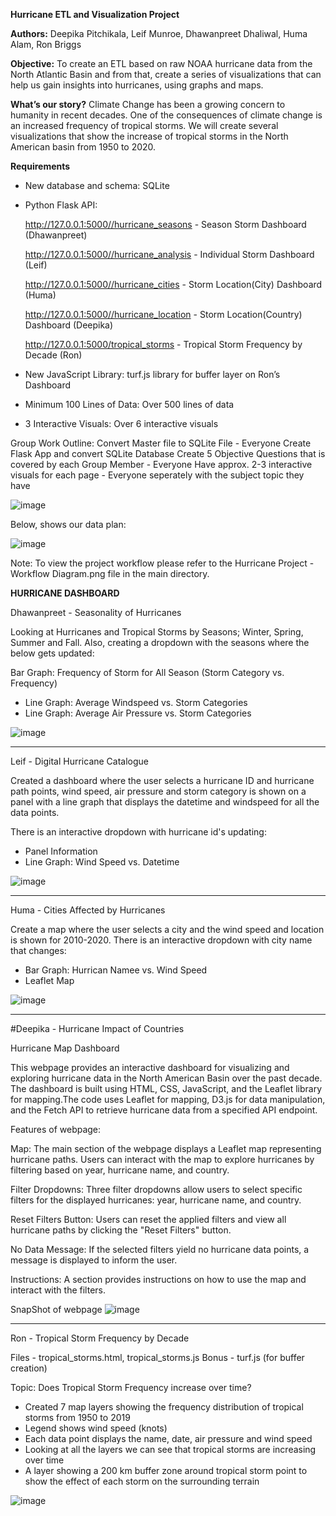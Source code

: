 **Hurricane ETL and Visualization Project**

**Authors:** Deepika Pitchikala, Leif Munroe, Dhawanpreet Dhaliwal, Huma Alam, Ron Briggs

**Objective:** To create an ETL based on raw NOAA hurricane data from the North Atlantic Basin and from that, create a series of visualizations that can help us gain insights into hurricanes, using graphs and maps.

**What’s our story?**
Climate Change has been a growing concern to humanity in recent decades.  One of the consequences of climate change is an increased frequency of tropical storms.  We will create several visualizations that show the increase of tropical storms in the North American basin from 1950 to 2020.

**Requirements**
- New database and schema: SQLite
- Python Flask API:

    http://127.0.0.1:5000//hurricane_seasons - Season Storm Dashboard (Dhawanpreet)
    
    http://127.0.0.1:5000//hurricane_analysis - Individual Storm Dashboard (Leif)
    
    http://127.0.0.1:5000//hurricane_cities - Storm Location(City) Dashboard (Huma)
    
    http://127.0.0.1:5000//hurricane_location - Storm Location(Country) Dashboard (Deepika)
    
    http://127.0.0.1:5000/tropical_storms - Tropical Storm Frequency by Decade (Ron)
 

- New JavaScript Library: turf.js library for buffer layer on Ron’s Dashboard
- Minimum 100 Lines of Data: Over 500 lines of data
- 3 Interactive Visuals: Over 6 interactive visuals

Group Work Outline:
Convert Master file to SQLite File - Everyone
Create Flask App and convert SQLite Database
Create 5 Objective Questions that is covered by each Group Member - Everyone
Have approx. 2-3 interactive visuals for each page - Everyone seperately with the subject topic they have 

![image](https://github.com/rkb81/Hurricane-Project-3/assets/130116747/7055c7b3-affc-4cab-9e40-09f06fc68cb0)



Below, shows our data plan:



![image](https://github.com/rkb81/Hurricane-Project-3/assets/130116747/bca4a8d3-69d9-4842-8396-26d6c7df4fbd)



Note: To view the project workflow please refer to the Hurricane Project - Workflow Diagram.png file in the main directory.

**HURRICANE DASHBOARD**

Dhawanpreet - Seasonality of Hurricanes

Looking at Hurricanes and Tropical Storms by Seasons; Winter, Spring, Summer and Fall. Also, creating a dropdown with the seasons where the below gets updated:

Bar Graph: Frequency of Storm for All Season (Storm Category vs. Frequency)
- Line Graph: Average Windspeed vs. Storm Categories
- Line Graph: Average Air Pressure vs. Storm Categories

![image](https://github.com/rkb81/Hurricane-Project-3/assets/130116747/a17f369f-2c25-4019-a691-6606dd0fe9f8)

-------------------------------------------------------------------------------

Leif - Digital Hurricane Catalogue


Created a dashboard where the user selects a hurricane ID and hurricane path points, wind speed, air pressure and storm category is shown on a panel with a line graph that displays the datetime and windspeed for all the data points. 

There is an interactive dropdown with hurricane id's updating:
- Panel Information
- Line Graph: Wind Speed vs. Datetime

![image](https://github.com/rkb81/Hurricane-Project-3/assets/130116747/8a820496-089f-4d60-b74d-352be25b5226)

-------------------------------------------------------------------------------

Huma - Cities Affected by Hurricanes

Create a map where the user selects a city and the wind speed and location is shown for 2010-2020. There is an interactive dropdown with city name that changes:

- Bar Graph: Hurrican Namee vs. Wind Speed
- Leaflet Map

![image](https://github.com/rkb81/Hurricane-Project-3/assets/130116747/ecd8c24d-cbec-486f-85e9-3b16c6c22b1f)



-------------------------------------------------------------------------------
#Deepika - Hurricane Impact of Countries

Hurricane Map Dashboard

This webpage provides an interactive dashboard for visualizing and exploring hurricane data in the North American Basin over the past decade. The dashboard is built using HTML, CSS, JavaScript, and the Leaflet library for mapping.The code uses Leaflet for mapping, D3.js for data manipulation, and the Fetch API to retrieve hurricane data from a specified API endpoint.

Features of webpage:

Map: The main section of the webpage displays a Leaflet map representing hurricane paths. Users can interact with the map to explore hurricanes by filtering based on year, hurricane name, and country.

Filter Dropdowns: Three filter dropdowns allow users to select specific filters for the displayed hurricanes: year, hurricane name, and country.

Reset Filters Button: Users can reset the applied filters and view all hurricane paths by clicking the "Reset Filters" button.

No Data Message: If the selected filters yield no hurricane data points, a message is displayed to inform the user.

Instructions: A section provides instructions on how to use the map and interact with the filters.

SnapShot of webpage
![image](https://github.com/rkb81/Hurricane-Project-3/assets/130116747/1922cd25-2776-4838-ac30-7b2a88765a77)

-------------------------------------------------------------------------------

Ron - Tropical Storm Frequency by Decade

Files - tropical_storms.html, tropical_storms.js
Bonus - turf.js (for buffer creation)

Topic: Does Tropical Storm Frequency increase over time?
- Created 7 map layers showing the frequency distribution of tropical storms from 1950 to 2019
- Legend shows wind speed (knots)
- Each data point displays the name, date, air pressure and wind speed
- Looking at all the layers we can see that tropical storms are increasing over time
- A layer showing a 200 km buffer zone around tropical storm point to show the effect of each storm on the surrounding terrain

![image](https://github.com/rkb81/Hurricane-Project-3/assets/130116747/9aea8d6d-d1f6-4411-a31e-a837d9a2c6a5)


